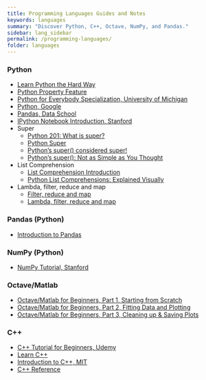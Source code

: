 ```yaml
---
title: Programming Languages Guides and Notes
keywords: languages
summary: "Discover Python, C++, Octave, NumPy, and Pandas."
sidebar: lang_sidebar
permalink: /programming-languages/
folder: languages
---
```


### Python
- [Learn Python the Hard Way](https://learnpythonthehardway.org)
- [Python Property Feature](http://www.programiz.com/python-programming/property)
- [Python for Everybody Specialization, University of Michigan](https://www.coursera.org/specializations/python)
- [Python, Google](https://developers.google.com/edu/python/)
- [Pandas, Data School](http://www.dataschool.io/easier-data-analysis-with-pandas/)
- [IPython Notebook Introduction, Stanford](http://cs231n.github.io/ipython-tutorial/)
- Super
    - [Python 201: What is super?](https://www.blog.pythonlibrary.org/2014/01/21/python-201-what-is-super/)
    - [Python Super](https://www.programiz.com/python-programming/methods/built-in/super)
    - [Python’s super() considered super!](https://rhettinger.wordpress.com/2011/05/26/super-considered-super/)
    - [Python’s super(): Not as Simple as You Thought](http://sixty-north.com/blog/pythons-super-not-as-simple-as-you-thought)
- List Comprehension
    - [List Comprehension Introduction](http://www.python-course.eu/list_comprehension.php)
    - [Python List Comprehensions: Explained Visually](http://treyhunner.com/2015/12/python-list-comprehensions-now-in-color/)
- Lambda, filter, reduce and map
    - [Filter, reduce and map](http://book.pythontips.com/en/latest/map_filter.html)
    - [Lambda, filter, reduce and map](http://www.python-course.eu/lambda.php)
    
### Pandas (Python)
- [Introduction to Pandas](http://www.ritchieng.com/pandas-introduction/)

### NumPy (Python)
- [NumPy Tutorial, Stanford](http://cs231n.github.io/python-numpy-tutorial/)

### Octave/Matlab
- [Octave/Matlab for Beginners, Part 1, Starting from Scratch](https://ocw.mit.edu/courses/nuclear-engineering/22-15-essential-numerical-methods-fall-2014/tutorial-videos/octave-matlabae-for-beginners-part-1-starting-from-scratch/)
- [Octave/Matlab for Beginners, Part 2, Fitting Data and Plotting](https://ocw.mit.edu/courses/nuclear-engineering/22-15-essential-numerical-methods-fall-2014/tutorial-videos/octave-matlabae-for-beginners-part-2-fitting-data-and-plotting/)
- [Octave/Matlab for Beginners, Part 3, Cleaning up & Saving Plots](https://ocw.mit.edu/courses/nuclear-engineering/22-15-essential-numerical-methods-fall-2014/tutorial-videos/octave-matlabae-for-beginners-part-3-cleaning-up-saving-plots/)

### C++
- [C++ Tutorial for Beginners, Udemy](https://www.udemy.com/free-learn-c-tutorial-beginners/)
- [Learn C++](http://www.learncpp.com)
- [Introduction to C++, MIT](https://ocw.mit.edu/courses/electrical-engineering-and-computer-science/6-096-introduction-to-c-january-iap-2011/lecture-notes/)
- [C++ Reference](http://en.cppreference.com/w/)
